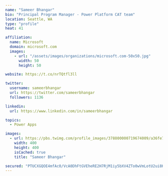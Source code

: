 ```yaml
---
name: "Sameer Bhangar"
bio: "Principal Program Manager - Power Platform CAT team"
location: Seattle, WA
type: "profile"
heat: 41

affiliation:
  name: Microsoft
  domain: microsoft.com
  images:
    - url: "/assets/images/organizations/microsoft.com-50x50.jpg"
      width: 50
      height: 50

website: https://t.co/nrTQtfl3ll

twitter:
  username: sameerbhangar
  url: https://twitter.com/sameerbhangar
  followers: 1136

linkedin:
  url: https://www.linkedin.com/in/sameerbhangar

topics:
  - Power Apps

images:
  - url: https://pbs.twimg.com/profile_images/378800000719674009/a36fe7ddfab1778b76e5793772e43798_400x400.jpeg
    width: 400
    height: 400
    isCached: true
    title: "Sameer Bhangar"

secured: "PTUCXGQOE4mfAc0/VcA0DhFtGVEheRE2H7RjM1iy5bXV4ZTo0wVmLotU2ui8KBTFWKjXBdLtMY3ZXAYIuYbexZKU6+quvDTv4Jxsr8z+uDzfZoXiZd124jbaSipMlHMkoSAY+AFF8kh+BijTjOFMuUQerfBQUOutOJ757n4/sA/5UKdnEr+xbyoClaDwsMESfpFPPrfS/0gJQKeLrpUcy7lZb/NvMRup6TSDu/tWeTpXaj+xc3nEFS32lLXx3d54pVYxdWLtxEaW2WV+yKZgsDQZcA2vA2EWNhwU7RYINjYJ2fPpI+24s33RYxzo0d+RIgMk8iqimhLTBtBgSL8CEZ0qHl8Jwu1U+VeFS5b8BVSonb60biiBZ4WPuH/xuLkZpeWlYrep18NeUMjY1+dyl6XolmbGa+2XmR9aYIEbkyo=;/B3mnbz1TqP9gqHIKQhELw=="
---
```


